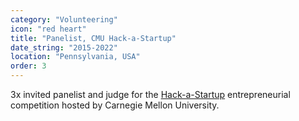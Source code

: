 ```yaml
---
category: "Volunteering"
icon: "red heart"
title: "Panelist, CMU Hack-a-Startup"
date_string: "2015-2022"
location: "Pennsylvania, USA"
order: 3
---
```

3x invited panelist and judge for the <a href="http://www.hackastartup.com/" target="_blank">Hack-a-Startup</a> entrepreneurial competition hosted by Carnegie Mellon University.
